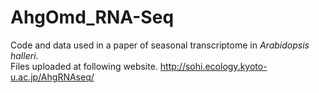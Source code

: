 # AhgOmd_RNA-Seq
Code and data used in a paper of seasonal transcriptome in <i>Arabidopsis halleri</i>. <br>
Files uploaded at following website.
http://sohi.ecology.kyoto-u.ac.jp/AhgRNAseq/
